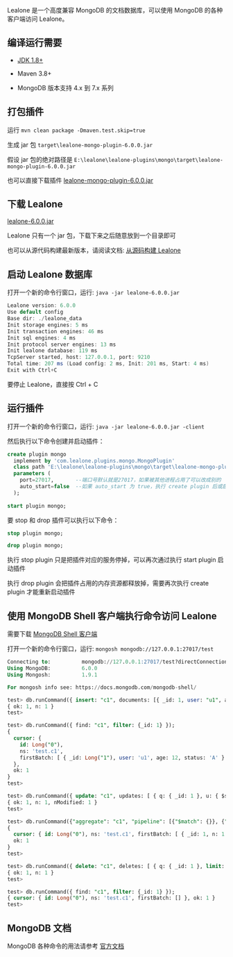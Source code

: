Lealone 是一个高度兼容 MongoDB 的文档数据库，可以使用 MongoDB 的各种客户端访问 Lealone。


## 编译运行需要

* [JDK 1.8+](https://www.oracle.com/java/technologies/downloads/)

* Maven 3.8+

* MongoDB 版本支持 4.x 到 7.x 系列


## 打包插件

运行 `mvn clean package -Dmaven.test.skip=true`

生成 jar 包 `target\lealone-mongo-plugin-6.0.0.jar`

假设 jar 包的绝对路径是 `E:\lealone\lealone-plugins\mongo\target\lealone-mongo-plugin-6.0.0.jar`

也可以直接下载插件 [lealone-mongo-plugin-6.0.0.jar](https://github.com/lealone-plugins/.github/releases/download/lealone-plugins-6.0.0/lealone-mongo-plugin-6.0.0.jar)


## 下载 Lealone

[lealone-6.0.0.jar](https://github.com/lealone/Lealone/releases/download/lealone-6.0.0/lealone-6.0.0.jar)

Lealone 只有一个 jar 包，下载下来之后随意放到一个目录即可

也可以从源代码构建最新版本，请阅读文档: [从源码构建 Lealone](https://github.com/lealone/Lealone-Docs/blob/master/%E5%BA%94%E7%94%A8%E6%96%87%E6%A1%A3/%E4%BB%8E%E6%BA%90%E7%A0%81%E6%9E%84%E5%BB%BALealone.md)


## 启动 Lealone 数据库

打开一个新的命令行窗口，运行: `java -jar lealone-6.0.0.jar`

```java
Lealone version: 6.0.0
Use default config
Base dir: ./lealone_data
Init storage engines: 5 ms
Init transaction engines: 46 ms
Init sql engines: 4 ms
Init protocol server engines: 13 ms
Init lealone database: 119 ms
TcpServer started, host: 127.0.0.1, port: 9210
Total time: 207 ms (Load config: 2 ms, Init: 201 ms, Start: 4 ms)
Exit with Ctrl+C
```

要停止 Lealone，直接按 Ctrl + C


## 运行插件

打开一个新的命令行窗口，运行: `java -jar lealone-6.0.0.jar -client`

然后执行以下命令创建并启动插件：

```sql
create plugin mongo
  implement by 'com.lealone.plugins.mongo.MongoPlugin' 
  class path 'E:\lealone\lealone-plugins\mongo\target\lealone-mongo-plugin-6.0.0.jar'
  parameters (
    port=27017,       --端口号默认就是27017，如果被其他进程占用了可以改成别的
    auto_start=false  --如果 auto_start 为 true，执行 create plugin 后或启动数据库时都会自动启动插件
  );
  
start plugin mongo;
```

要 stop 和 drop 插件可以执行以下命令：

```sql
stop plugin mongo;

drop plugin mongo;
```

执行 stop plugin 只是把插件对应的服务停掉，可以再次通过执行 start plugin 启动插件

执行 drop plugin 会把插件占用的内存资源都释放掉，需要再次执行 create plugin 才能重新启动插件


## 使用 MongoDB Shell 客户端执行命令访问 Lealone

需要下载 [MongoDB Shell 客户端](https://www.mongodb.com/try/download/shell)

打开一个新的命令行窗口，运行: `mongosh mongodb://127.0.0.1:27017/test`

```sql
Connecting to:          mongodb://127.0.0.1:27017/test?directConnection=true&serverSelectionTimeoutMS=2000&appName=mongosh+1.9.1
Using MongoDB:          6.0.0
Using Mongosh:          1.9.1

For mongosh info see: https://docs.mongodb.com/mongodb-shell/

test> db.runCommand({ insert: "c1", documents: [{ _id: 1, user: "u1", age: 12, status: "A"}] });
{ ok: 1, n: 1 }
test>

test> db.runCommand({ find: "c1", filter: {_id: 1} });
{
  cursor: {
    id: Long("0"),
    ns: 'test.c1',
    firstBatch: [ { _id: Long("1"), user: 'u1', age: 12, status: 'A' } ]
  },
  ok: 1
}
test>

test> db.runCommand({ update: "c1", updates: [ { q: { _id: 1 }, u: { $set: { user: "u11" } } }] });
{ ok: 1, n: 1, nModified: 1 }
test>

test> db.runCommand({"aggregate": "c1", "pipeline": [{"$match": {}}, {"$group": {"_id": 1, "n": {"$sum": 1}}}], "cursor": {}});
{
  cursor: { id: Long("0"), ns: 'test.c1', firstBatch: [ { _id: 1, n: 1 } ] },
  ok: 1
}
test>

test> db.runCommand({ delete: "c1", deletes: [ { q: { _id: 1 }, limit: 1 } ] });
{ ok: 1, n: 1 }
test>

test> db.runCommand({ find: "c1", filter: {_id: 1} });
{ cursor: { id: Long("0"), ns: 'test.c1', firstBatch: [] }, ok: 1 }
test>
```


## MongoDB 文档

MongoDB 各种命令的用法请参考 [官方文档](https://www.mongodb.com/docs/manual/crud/)

